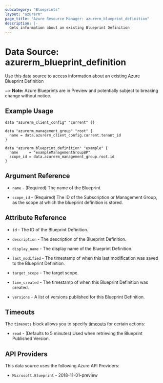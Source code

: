 ```yaml
---
subcategory: "Blueprints"
layout: "azurerm"
page_title: "Azure Resource Manager: azurerm_blueprint_definition"
description: |-
  Gets information about an existing Blueprint Definition
---
```


# Data Source: azurerm_blueprint_definition

Use this data source to access information about an existing Azure Blueprint Definition

~> **Note:** Azure Blueprints are in Preview and potentially subject to breaking change without notice.

## Example Usage

```hcl
data "azurerm_client_config" "current" {}

data "azurerm_management_group" "root" {
  name = data.azurerm_client_config.current.tenant_id
}

data "azurerm_blueprint_definition" "example" {
  name     = "exampleManagementGroupBP"
  scope_id = data.azurerm_management_group.root.id
}

```

## Argument Reference

* `name` - (Required) The name of the Blueprint.

* `scope_id` - (Required) The ID of the Subscription or Management Group, as the scope at which the blueprint definition is stored.

## Attribute Reference

* `id` - The ID of the Blueprint Definition.  

* `description` - The description of the Blueprint Definition.  

* `display_name` - The display name of the Blueprint Definition.  

* `last_modified` - The timestamp of when this last modification was saved to the Blueprint Definition.  

* `target_scope` - The target scope.  

* `time_created` - The timestamp of when this Blueprint Definition was created.  

* `versions` - A list of versions published for this Blueprint Definition.  

## Timeouts

The `timeouts` block allows you to specify [timeouts](https://developer.hashicorp.com/terraform/language/resources/configure#define-operation-timeouts) for certain actions:

* `read` - (Defaults to 5 minutes) Used when retrieving the Blueprint Published Version.

## API Providers
<!-- This section is generated, changes will be overwritten -->
This data source uses the following Azure API Providers:

* `Microsoft.Blueprint` - 2018-11-01-preview
